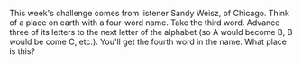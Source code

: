 This week's challenge comes from listener Sandy Weisz, of Chicago. Think of a place on earth with a four-word name. Take the third word. Advance three of its letters to the next letter of the alphabet (so A would become B, B would be come C, etc.). You'll get the fourth word in the name. What place is this?
